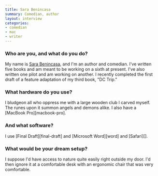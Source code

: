 ```yaml
---
title: Sara Benincasa
summary: Comedian, author
layout: interview
categories:
- comedian
- mac
- writer
---
```


### Who are you, and what do you do?

My name is [Sara Benincasa](http://www.sarabenincasa.com/ "Sara's website."), and I'm an author and comedian. I've written five books and am meant to be working on a sixth at present. I've also written one pilot and am working on another. I recently completed the first draft of a feature adaptation of my third book, "DC Trip."

### What hardware do you use?

I bludgeon all who oppress me with a large wooden club I carved myself. The runes upon it summon angels and demons alike. I also have a [MacBook Pro][macbook-pro].

### And what software?

I use [Final Draft][final-draft] and [Microsoft Word][word] and [Safari][].

### What would be your dream setup?

I suppose I'd have access to nature quite easily right outside my door. I'd then ignore it at a comfortable desk with an ergonomic chair that was very comfortable.